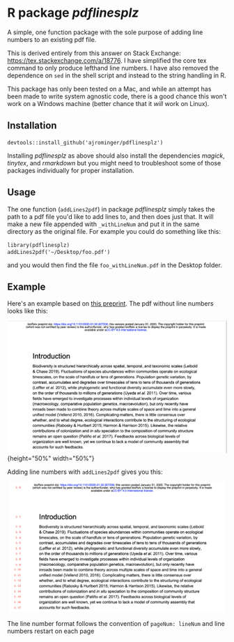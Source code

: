 # R package *pdflinesplz*

A simple, one function package with the sole purpose of adding line numbers to 
an existing pdf file.

This is derived entirely from this answer on Stack Exchange: 
https://tex.stackexchange.com/a/18776.  I have simplified the core tex command
to only produce lefthand line numbers.  I have also removed the dependence on 
`sed` in the shell script and instead to the string handling in R.

This package has only been tested on a Mac, and while an attempt has been made
to write system agnostic code, there is a good chance this won't work on a 
Windows machine (better chance that it *will* work on Linux).

## Installation

```
devtools::install_github('ajrominger/pdflinesplz')
```

Installing *pdflinesplz* as above should also install the dependencies *magick*,
*tinytex*, and *rmarkdown* but you might need to troubleshoot some of those 
packages individually for proper installation.

## Usage

The one function (`addLines2pdf`) in package *pdflinesplz* simply takes the 
path to a pdf file you'd like to add lines to, and then does just that.  It 
will make a new file appended with `_withLineNum` and put it in the same 
directory as the original file.  For example you could do something like this:

```
library(pdflinesplz)
addLines2pdf('~/Desktop/foo.pdf')
```

and  you would then find the file `foo_withLineNum.pdf` in the Desktop folder.

## Example

Here's an example based on [this preprint](https://www.biorxiv.org/content/10.1101/2020.01.30.927236v1#disqus_thread).
The pdf without line numbers looks like this:

![](https://raw.githubusercontent.com/ajrominger/pdflinesplz/main/inst/woutLinNum.png){height="50%" width="50%"}

Adding line numbers with `addLines2pdf` gives you this:

![](https://raw.githubusercontent.com/ajrominger/pdflinesplz/main/inst/withLinNum.png)

The line number format follows the convention of `pageNum: lineNum` and line 
numbers restart on each page
